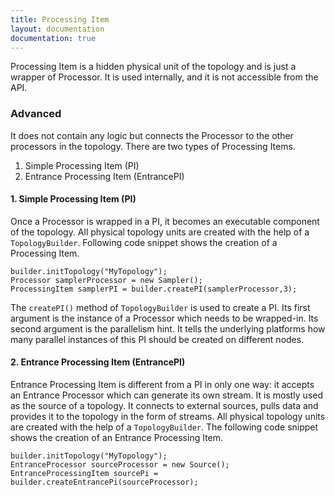 ```yaml
---
title: Processing Item
layout: documentation
documentation: true
---
```

Processing Item is a hidden physical unit of the topology and is just a wrapper of Processor.
It is used internally, and it is not accessible from the API.

### Advanced 

It does not contain any logic but connects the Processor to the other processors in the topology.
There are two types of Processing Items.

1. Simple Processing Item (PI)
2. Entrance Processing Item (EntrancePI)

#### 1. Simple Processing Item (PI)
Once a Processor is wrapped in a PI, it becomes an executable component of the topology. All physical topology units are created with the help of a `TopologyBuilder`. Following code snippet shows the creation of a Processing Item.

```
builder.initTopology("MyTopology");
Processor samplerProcessor = new Sampler();
ProcessingItem samplerPI = builder.createPI(samplerProcessor,3);
```
The `createPI()` method of `TopologyBuilder` is used to create a PI. Its first argument is the instance of a Processor which needs to be wrapped-in. Its second argument is the parallelism hint. It tells the underlying platforms how many parallel instances of this PI should be created on different nodes.

#### 2. Entrance Processing Item (EntrancePI)
Entrance Processing Item is different from a PI in only one way: it accepts an Entrance Processor which can generate its own stream.
It is mostly used as the source of a topology.
It connects to external sources, pulls data and provides it to the topology in the form of streams.
All physical topology units are created with the help of a `TopologyBuilder`.
The following code snippet shows the creation of an Entrance Processing Item.

```
builder.initTopology("MyTopology");
EntranceProcessor sourceProcessor = new Source();
EntranceProcessingItem sourcePi = builder.createEntrancePi(sourceProcessor);
```
